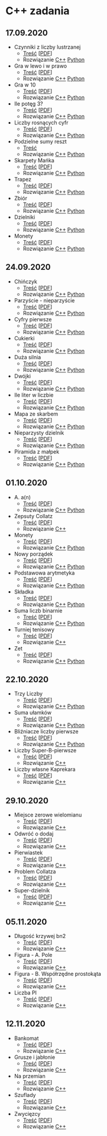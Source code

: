 # C++ zadania
## 17.09.2020
* Czynniki z liczby lustrzanej
  * [Treść](Lekcja/2020.09.17/Czynniki_z_liczby_lustrzanej/cpl.md) \[[PDF](Lekcja/2020.09.17/Czynniki_z_liczby_lustrzanej/cpl.pdf)\]
  * Rozwiązanie
    [C++](Lekcja/2020.09.17/Czynniki_z_liczby_lustrzanej/cpl.cpp)
    [Python](Lekcja/2020.09.17/Czynniki_z_liczby_lustrzanej/cpl.py)
* Gra w lewo i w prawo
  * [Treść](Lekcja/2020.09.17/Gra_w_lewo_i_w_prawo/glp.md) \[[PDF](Lekcja/2020.09.17/Gra_w_lewo_i_w_prawo/glp.pdf)\]
  * Rozwiązanie
    [C++](Lekcja/2020.09.17/Gra_w_lewo_i_w_prawo/glp.cpp)
    [Python](Lekcja/2020.09.17/Gra_w_lewo_i_w_prawo/glp.py)
* Gra w 10
  * [Treść](Lekcja/2020.09.17/Gra_w_10/gwd.md) \[[PDF](Lekcja/2020.09.17/Gra_w_10/gwd.pdf)\]
  * Rozwiązanie
    [C++](Lekcja/2020.09.17/Gra_w_10/gwd.cpp)
    [Python](Lekcja/2020.09.17/Gra_w_10/gwd.py)
* Ile potęg 3?
  * [Treść](Lekcja/2020.09.17/Ile_potęg_3/ilt.md) \[[PDF](Lekcja/2020.09.17/Ile_potęg_3/ilt.pdf)\]
  * Rozwiązanie
    [C++](Lekcja/2020.09.17/Ile_potęg_3/ilt.cpp)
    [Python](Lekcja/2020.09.17/Ile_potęg_3/ilt.py)
* Liczby rosnących cyfr
  * [Treść](Lekcja/2020.09.17/Liczby_rosnących_cyfr/lrc.md) \[[PDF](Lekcja/2020.09.17/Liczby_rosnących_cyfr/lrc.pdf)\]
  * Rozwiązanie
    [C++](Lekcja/2020.09.17/Liczby_rosnących_cyfr/lrc.cpp)
    [Python](Lekcja/2020.09.17/Liczby_rosnących_cyfr/lrc.py)
* Podzielne sumy reszt
  * [Treść](Lekcja/2020.09.17/Podzielne_sumy_reszt/psr.md)
  * Rozwiązanie
    [C++](Lekcja/2020.09.17/Podzielne_sumy_reszt/psr.cpp)
    [Python](Lekcja/2020.09.17/Podzielne_sumy_reszt/psr.py)
* Skarpety Mańka
  * [Treść](Lekcja/2020.09.17/Skarpety_Mańka/sma.md) \[[PDF](Lekcja/2020.09.17/Skarpety_Mańka/sma.pdf)\]
  * Rozwiązanie
    [C++](Lekcja/2020.09.17/Skarpety_Mańka/sma.cpp)
    [Python](Lekcja/2020.09.17/Skarpety_Mańka/sma.py)
* Trapez
  * [Treść](Lekcja/2020.09.17/Trapez/tra.md) \[[PDF](Lekcja/2020.09.17/Trapez/tra.pdf)\]
  * Rozwiązanie
    [C++](Lekcja/2020.09.17/Trapez/tra.cpp)
    [Python](Lekcja/2020.09.17/Trapez/tra.py)
* Zbiór
  * [Treść](Lekcja/2020.09.17/Zbiór/zbi.md) \[[PDF](Lekcja/2020.09.17/Zbiór/zbi.pdf)\]
  * Rozwiązanie
    [C++](Lekcja/2020.09.17/Zbiór/zbi.cpp)
    [Python](Lekcja/2020.09.17/Zbiór/zbi.py)
* Dzielniki
  * [Treść](Lekcja/2020.09.17/Dzielniki/dzie.md) \[[PDF](Lekcja/2020.09.17/Dzielniki/dzie.pdf)\]
  * Rozwiązanie
    [C++](Lekcja/2020.09.17/Dzielniki/dzie.cpp)
    [Python](Lekcja/2020.09.17/Dzielniki/dzie.py)
* Monety
  * [Treść](Lekcja/2020.09.17/Monety/mon.md) \[[PDF](Lekcja/2020.09.17/Monety/mon.pdf)\]
  * Rozwiązanie
    [C++](Lekcja/2020.09.17/Monety/mon.cpp)
    [Python](Lekcja/2020.09.17/Monety/mon.py)

## 24.09.2020
* Chińczyk
  * [Treść](Lekcja/2020.09.24/Chińczyk/chi.md) \[[PDF](Lekcja/2020.09.24/Chińczyk/chi.pdf)\]
  * Rozwiązanie
    [C++](Lekcja/2020.09.24/Chińczyk/chi.cpp)
    [Python](Lekcja/2020.09.24/Chińczyk/chi.py)
* Parzyście - nieparzyście
  * [Treść](Lekcja/2020.09.24/Parzyście_-_nieparzyście/cpn.md) \[[PDF](Lekcja/2020.09.24/Parzyście_-_nieparzyście/cpn.pdf)\]
  * Rozwiązanie
    [C++](Lekcja/2020.09.24/Parzyście_-_nieparzyście/cpn.cpp)
    [Python](Lekcja/2020.09.24/Parzyście_-_nieparzyście/cpn.py)
* Cyfry pierwsze
  * [Treść](Lekcja/2020.09.24/Cyfry_pierwsze/cpw.md) \[[PDF](Lekcja/2020.09.24/Cyfry_pierwsze/cpw.pdf)\]
  * Rozwiązanie
    [C++](Lekcja/2020.09.24/Cyfry_pierwsze/cpw.cpp)
    [Python](Lekcja/2020.09.24/Cyfry_pierwsze/cpw.py)
* Cukierki
  * [Treść](Lekcja/2020.09.24/Cukierki/cuk.md) \[[PDF](Lekcja/2020.09.24/Cukierki/cuk.pdf)\]
  * Rozwiązanie
    [C++](Lekcja/2020.09.24/Cukierki/cuk.cpp)
    [Python](Lekcja/2020.09.24/Cukierki/cuk.py)
* Duża silnia
  * [Treść](Lekcja/2020.09.24/Duża_silnia/dsi.md) \[[PDF](Lekcja/2020.09.24/Duża_silnia/dsi.pdf)\]
  * Rozwiązanie
    [C++](Lekcja/2020.09.24/Duża_silnia/dsi.cpp)
    [Python](Lekcja/2020.09.24/Duża_silnia/dsi.py)
* Dwójki
  * [Treść](Lekcja/2020.09.24/Dwójki/dwo.md) \[[PDF](Lekcja/2020.09.24/Dwójki/dwo.pdf)\]
  * Rozwiązanie
    [C++](Lekcja/2020.09.24/Dwójki/dwo.cpp)
    [Python](Lekcja/2020.09.24/Dwójki/dwo.py)
* Ile liter w liczbie
  * [Treść](Lekcja/2020.09.24/Ile_liter_w_liczbie/ilit.md) \[[PDF](Lekcja/2020.09.24/Ile_liter_w_liczbie/ilit.pdf)\]
  * Rozwiązanie
    [C++](Lekcja/2020.09.24/Ile_liter_w_liczbie/ilit.cpp)
    [Python](Lekcja/2020.09.24/Ile_liter_w_liczbie/ilit.py)
* Mapa ze skarbem
  * [Treść](Lekcja/2020.09.24/Mapa_ze_skarbem/mzs.md) \[[PDF](Lekcja/2020.09.24/Mapa_ze_skarbem/mzs.pdf)\]
  * Rozwiązanie
    [C++](Lekcja/2020.09.24/Mapa_ze_skarbem/mzs.cpp)
    [Python](Lekcja/2020.09.24/Mapa_ze_skarbem/mzs.py)
* Nieparzysty dzielnik
  * [Treść](Lekcja/2020.09.24/Nieparzysty_dzielnik/npd.md) \[[PDF](Lekcja/2020.09.24/Nieparzysty_dzielnik/npd.pdf)\]
  * Rozwiązanie
    [C++](Lekcja/2020.09.24/Nieparzysty_dzielnik/npd.cpp)
    [Python](Lekcja/2020.09.24/Nieparzysty_dzielnik/npd.py)
* Piramida z małpek
  * [Treść](Lekcja/2020.09.24/Piramida_z_małpek/pzm.md) \[[PDF](Lekcja/2020.09.24/Piramida_z_małpek/pzm.pdf)\]
  * Rozwiązanie
    [C++](Lekcja/2020.09.24/Piramida_z_małpek/pzm.cpp)
    [Python](Lekcja/2020.09.24/Piramida_z_małpek/pzm.py)

## 01.10.2020
* A. a(n)
  * [Treść](Lekcja/2020.10.01/A/a.md) \[[PDF](Lekcja/2020.10.01/A/a.pdf)\]
  * Rozwiązanie
    [C++](Lekcja/2020.10.01/A/a.cpp)
    [Python](Lekcja/2020.10.01/A/a.cpp)
* Zepsuty Collatz
  * [Treść](Lekcja/2020.10.01/Zepsuty_Collatz/col.md) \[[PDF](Lekcja/2020.10.01/Zepsuty_Collatz/col.pdf)\]
  * Rozwiązanie
    [C++](Lekcja/2020.10.01/Zepsuty_Collatz/col.cpp)
* Monety
  * [Treść](Lekcja/2020.10.01/Monety/mon.md) \[[PDF](Lekcja/2020.10.01/Monety/mon.pdf)\]
  * Rozwiązanie
    [C++](Lekcja/2020.10.01/Monety/mon.cpp)
    [Python](Lekcja/2020.10.01/Monety/mon.cpp)
* Nowy porządek
  * [Treść](Lekcja/2020.10.01/Nowy_porządek/now.md) \[[PDF](Lekcja/2020.10.01/Nowy_porządek/now.pdf)\]
  * Rozwiązanie
    [C++](Lekcja/2020.10.01/Nowy_porządek/now.cpp)
    [Python](Lekcja/2020.10.01/Nowy_porządek/now.py)
* Podstawowa arytmetyka
  * [Treść](Lekcja/2020.10.01/Podstawowa_arytmetyka/pod.md) \[[PDF](Lekcja/2020.10.01/Podstawowa_arytmetyka/pod.pdf)\]
  * Rozwiązanie
    [C++](Lekcja/2020.10.01/Podstawowa_arytmetyka/pod.cpp)
    [Python](Lekcja/2020.10.01/Podstawowa_arytmetyka/pod.py)
* Składka
  * [Treść](Lekcja/2020.10.01/Składka/skl.md) \[[PDF](Lekcja/2020.10.01/Składka/skl.pdf)\]
  * Rozwiązanie
    [C++](Lekcja/2020.10.01/Składka/skl.cpp)
    [Python](Lekcja/2020.10.01/Składka/skl.py)
* Suma liczb binarnie
  * [Treść](Lekcja/2020.10.01/Suma_liczb_binarnie/smb.md) \[[PDF](Lekcja/2020.10.01/Suma_liczb_binarnie/smb.pdf)\]
  * Rozwiązanie
    [C++](Lekcja/2020.10.01/Suma_liczb_binarnie/smb.cpp)
    [Python](Lekcja/2020.10.01/Suma_liczb_binarnie/smb.py)
* Turniej tenisowy
  * [Treść](Lekcja/2020.10.01/Turniej_tenisowy/ten.md) \[[PDF](Lekcja/2020.10.01/Turniej_tenisowy/ten.pdf)\]
  * Rozwiązanie
    [C++](Lekcja/2020.10.01/Turniej_tenisowy/ten.cpp)
* Zet
  * [Treść](Lekcja/2020.10.01/Zet/zet.md) \[[PDF](Lekcja/2020.10.01/Zet/zet.pdf)\]
  * Rozwiązanie
    [C++](Lekcja/2020.10.01/Zet/zet.cpp)
    [Python](Lekcja/2020.10.01/Zet/zet.py)

## 22.10.2020
* Trzy Liczby
  * [Treść](Lekcja/2020.10.22/Trzy_liczby_rosnąco/lr.md) \[[PDF](Lekcja/2020.10.22/Trzy_liczby_rosnąco/tlr.pdf)\]
  * Rozwiązanie
    [C++](Lekcja/2020.10.22/Trzy_liczby_rosnąco/tlr.cpp)
    [Python](Lekcja/2020.10.22/Trzy_liczby_rosnąco/tlr.py)
* Suma ułamków
  * [Treść](Lekcja/2020.10.22/Suma_ułamków/ula.md) \[[PDF](Lekcja/2020.10.22/Suma_ułamków/ula.pdf)\]
  * Rozwiązanie
    [C++](Lekcja/2020.10.22/Suma_ułamków/ula.cpp)
    [Python](Lekcja/2020.10.22/Suma_ułamków/ula.py)
* Bliźniacze liczby pierwsze
  * [Treść](Lekcja/2020.10.22/Bliźniacze_liczby_pierwsze/blp.md) \[[PDF](Lekcja/2020.10.22/Bliźniacze_liczby_pierwsze/blp.pdf)\]
  * Rozwiązanie
    [C++](Lekcja/2020.10.22/Bliźniacze_liczby_pierwsze/blp.cpp)
    [Python](Lekcja/2020.10.22/Bliźniacze_liczby_pierwsze/blp.py)
* Liczby Super-B-pierwsze
  * [Treść](Lekcja/2020.10.22/Liczby_super-B-pierwsze/sbp.md) \[[PDF](Lekcja/2020.10.22/Liczby_super-B-pierwsze/sbp.pdf)\]
  * Rozwiązanie
    [C++](Lekcja/2020.10.22/Liczby_super-B-pierwsze/sbp.cpp)
    [](Lekcja/2020.10.22/Liczby_super-B-pierwsze/sbp.py)
* Liczby własne Kaprekara
  * [Treść](Lekcja/2020.10.22/Liczby_własne_Kaprekara/kap.md) \[[PDF](Lekcja/2020.10.22/Liczby_własne_Kaprekara/kap.pdf)\]
  * Rozwiązanie
    [C++](Lekcja/2020.10.22/Liczby_własne_Kaprekara/kap.cpp)
    [](Lekcja/2020.10.22/Liczby_własne_Kaprekara/kap.py)
    
## 29.10.2020
* Miejsce zerowe wielomianu
  * [Treść](Lekcja/2020.10.29/Miejsce_zerowe_wielomianu/mzw.md) \[[PDF](Lekcja/2020.10.29/Miejsce_zerowe_wielomianu/mzw.pdf)\]
  * Rozwiązanie
    [C++](Lekcja/2020.10.29/Miejsce_zerowe_wielomianu/mzw.cpp)
    [](Lekcja/2020.10.29/Miejsce_zerowe_wielomianu/mzw.py)
* Odwróć o dodaj
  * [Treść](Lekcja/2020.10.29/Odwróć_i_dodaj/oid.md) \[[PDF](Lekcja/2020.10.29/Odwróć_i_dodaj/oid.pdf)\]
  * Rozwiązanie
    [C++](Lekcja/2020.10.29/Odwróć_i_dodaj/oid.cpp)
    [](Lekcja/2020.10.29/Odwróć_i_dodaj/oid.py)
* Pierwiastek
  * [Treść](Lekcja/2020.10.29/Pierwiastek/pier.md) \[[PDF](Lekcja/2020.10.29/Pierwiastek/pier.pdf)\]
  * Rozwiązanie
    [C++](Lekcja/2020.10.29/Pierwiastek/pier.cpp)
    [](Lekcja/2020.10.29/Pierwiastek/pier.py)
* Problem Collatza
  * [Treść](Lekcja/2020.10.29/Problem_Collatza/coll.md) \[[PDF](Lekcja/2020.10.29/Problem_Collatza/coll.pdf)\]
  * Rozwiązanie
    [C++](Lekcja/2020.10.29/Problem_Collatza/coll.cpp)
    [](Lekcja/2020.10.29/Problem_Collatza/coll.py)
* Super-dzielnik
  * [Treść](Lekcja/2020.10.29/Super-dzielnik/sdz.md) \[[PDF](Lekcja/2020.10.29/Super-dzielnik/sdz.pdf)\]
  * Rozwiązanie
    [C++](Lekcja/2020.10.29/Super-dzielnik/sdz.cpp)
    [](Lekcja/2020.10.29/Super-dzielnik/sdz.py)
    
## 05.11.2020
* Długość krzywej bn2
  * [Treść](Lekcja/2020.11.05/Długość_krzywej_bn2/bn2.md) \[[PDF](Lekcja/2020.11.05/Długość_krzywej_bn2/bn2.pdf)\]
  * Rozwiązanie
    [C++](Lekcja/2020.11.05/Długość_krzywej_bn2/bn2.cpp)
    [](Lekcja/2020.11.05/Długość_krzywej_bn2/bn2.py)
* Figura - A. Pole
  * [Treść](Lekcja/2020.11.05/Figura_-_A._Pole/pola.md) \[[PDF](Lekcja/2020.11.05/Figura_-_A._Pole/pola.pdf)\]
  * Rozwiązanie
    [C++](Lekcja/2020.11.05/Figura_-_A._Pole/pola.cpp)
    [](Lekcja/2020.11.05/Figura_-_A._Pole/pola.py)
* Figura - B. Współrzędne prostokąta
  * [Treść](Lekcja/2020.11.05/Figura_-_B._Współrzędne_prostokąta/polb.md) \[[PDF](Lekcja/2020.11.05/Figura_-_B._Współrzędne_prostokąta/polb.pdf)\]
  * Rozwiązanie
    [C++](Lekcja/2020.11.05/Figura_-_B._Współrzędne_prostokąta/polb.cpp)
    [](Lekcja/2020.11.05/Figura_-_B._Współrzędne_prostokąta/polb.py)
* Liczba PI
  * [Treść](Lekcja/2020.11.05/Liczba_PI/lipi.md) \[[PDF](Lekcja/2020.11.05/Liczba_PI/lipi.pdf)\]
  * Rozwiązanie
    [C++](Lekcja/2020.11.05/Liczba_PI/lipi.cpp)
    [](Lekcja/2020.11.05/Liczba_PI/lipi.py)
    
## 12.11.2020
* Bankomat
  * [Treść](Lekcja/2020.11.12/Bankomat/bank.md) \[[PDF](Lekcja/2020.11.12/Bankomat/bank.pdf)\]
  * Rozwiązanie
    [C++](Lekcja/2020.11.12/Bankomat/bank.cpp)
    [](Lekcja/2020.11.12/Bankomat/bank.py)
* Grusze i jabłonie
  * [Treść](Lekcja/2020.11.12/Grusze_i_jabłonie/gru.md) \[[PDF](Lekcja/2020.11.12/Grusze_i_jabłonie/gru.pdf)\]
  * Rozwiązanie
    [C++](Lekcja/2020.11.12/Grusze_i_jabłonie/gru.cpp)
    [](Lekcja/2020.11.12/Grusze_i_jabłonie/gru.py)
* Na przemian
  * [Treść](Lekcja/2020.11.12/Na_przemian/nap.md) \[[PDF](Lekcja/2020.11.12/Na_przemian/nap.pdf)\]
  * Rozwiązanie
    [C++](Lekcja/2020.11.12/Na_przemian/nap.cpp)
    [](Lekcja/2020.11.12/Na_przemian/nap.py)
* Szuflady
  * [Treść](Lekcja/2020.11.12/Szuflady/szu.md) \[[PDF](Lekcja/2020.11.12/Szuflady/szu.pdf)\]
  * Rozwiązanie
    [C++](Lekcja/2020.11.12/Szuflady/szu.cpp)
    [](Lekcja/2020.11.12/Szuflady/szu.py)
* Zwycięzcy
  * [Treść](Lekcja/2020.11.12/Zwycięzcy/zwy.md) \[[PDF](Lekcja/2020.11.12/Zwycięzcy/zwy.pdf)\]
  * Rozwiązanie
    [C++](Lekcja/2020.11.12/Zwycięzcy/zwy.cpp)
    [](Lekcja/2020.11.12/Zwycięzcy/zwy.py)
